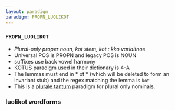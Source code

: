 ```yaml
---
layout: paradigm
paradigm: PROPN_LUOLIKOT
---
```

### ` PROPN_LUOLIKOT `

* _Plural-only proper noun, kot stem, kot : kko variaitnos_
* Universal POS is PROPN and legacy POS is NOUN
* suffixes use back vowel harmony
* KOTUS paradigm used in their dictionary is 4-A
* The lemmas must end in * ot * (which will be deleted to form an invariant stub) and the regex matching the lemma is ` kot `
* This is a [plurale tantum](https://en.wikipedia.org/wiki/Plurale_tantum) paradigm for plural only nominals.

### luolikot wordforms


